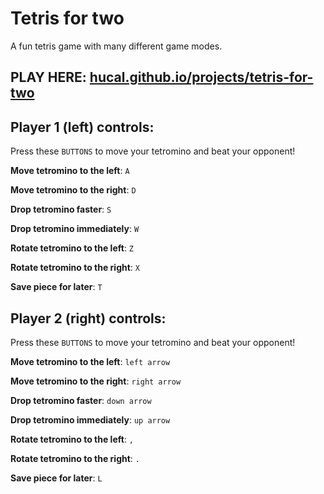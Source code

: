 # Tetris for two
A fun tetris game with many different game modes.

## PLAY HERE: [hucal.github.io/projects/tetris-for-two](http://hucal.github.io/projects/tetris-for-two/index.html)

## Player 1 (left) controls:

Press these `BUTTONS` to move your tetromino and beat your opponent!

**Move tetromino to the left**: `A` 

**Move tetromino to the right**: `D` 

**Drop tetromino faster**: `S`

**Drop tetromino immediately**: `W`

**Rotate tetromino to the left**: `Z`

**Rotate tetromino to the right**: `X`

**Save piece for later**: `T`


## Player 2 (right) controls:

Press these `BUTTONS` to move your tetromino and beat your opponent!

**Move tetromino to the left**: `left arrow`  

**Move tetromino to the right**: `right arrow`  

**Drop tetromino faster**: `down arrow` 

**Drop tetromino immediately**: `up arrow` 

**Rotate tetromino to the left**: `,` 

**Rotate tetromino to the right**: `.` 

**Save piece for later**: `L` 

